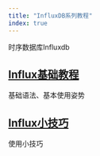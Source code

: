 ```yaml
---
title: "InfluxDB系列教程"
index: true
---
```


时序数据库Influxdb

## [Influx基础教程](learning/)

基础语法、基本使用姿势

## [Influx小技巧](skill/)

使用小技巧